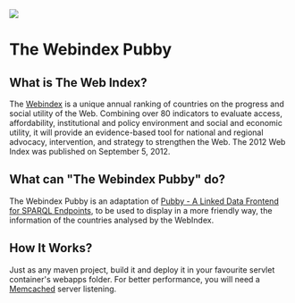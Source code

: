 <img src="http://weso.es/img/web_index_github.png">

# The Webindex Pubby

## What is The Web Index? ##
The [Webindex](http://thewebindex.org/ "Go to the Webindex Page") is a unique annual ranking of countries on the progress and social utility of the Web. Combining over 80 indicators to evaluate access, affordability, institutional and policy environment and social and economic utility, it will provide an evidence-based tool for national and regional advocacy, intervention, and strategy to strengthen the Web. The 2012 Web Index was published on September 5, 2012.

## What can "The Webindex Pubby" do?
The Webindex Pubby is an adaptation of [Pubby - A Linked Data Frontend for SPARQL Endpoints](http://wifo5-03.informatik.uni-mannheim.de/pubby/ "Go to the pubby's website"), to be used to display in a more friendly way, the information of the countries analysed by the WebIndex.

## How It Works? ##
Just as any maven project, build it and deploy it in your favourite servlet container's webapps folder. For better performance, you will need a [Memcached](http://memcached.org/ "Go to memcached.org") server listening.
